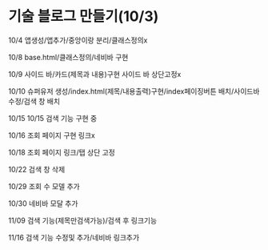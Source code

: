 # 기술 블로그 만들기(10/3)

10/4  앱생성/앱추가/중앙이랑 분리/클래스정의x

10/8  base.html/클래스정의/네비바  구현

10/9 사이드 바/카드(제목과 내용)구현 사이드 바 상단고정x

10/10 슈퍼유저 생성/index.html(제목/내용출력)구현/index페이징버튼 배치/사이드바 수정/검색 창 배치

10/15 10/15 검색 기능 구현 중

10/16 조회 페이지 구현 링크x

10/18 조회 페이지 링크/탭 상단 고정

10/22 검색 창 삭제 

10/29 조회 수 모델 추가

10/30 네비바 모달 추가 

11/09 검색 기능(제목만검색가능)/검색 후 링크기능

11/16 검색 기능 수정및 추가/네비바 링크추가



